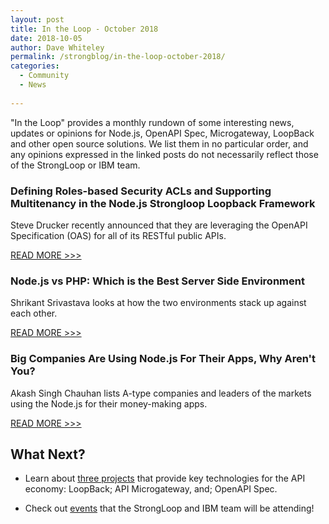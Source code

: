 ```yaml
---
layout: post
title: In the Loop - October 2018
date: 2018-10-05
author: Dave Whiteley
permalink: /strongblog/in-the-loop-october-2018/
categories:
  - Community
  - News
  
---
```


"In the Loop" provides a monthly rundown of some interesting news, updates or opinions for Node.js, OpenAPI Spec, Microgateway, LoopBack and other open source solutions. We list them in no particular order, and any opinions expressed in the linked posts do not necessarily reflect those of the StrongLoop or IBM team.
<!--more-->

### Defining Roles-based Security ACLs and Supporting Multitenancy in the Node.js Strongloop Loopback Framework

Steve Drucker recently announced that they are leveraging the OpenAPI Specification (OAS) for all of its RESTful public APIs.

[READ MORE >>>](https://druckit.wordpress.com/2018/09/12/defining-roles-based-security-acls-and-supporting-multitenancy-in-the-node-js-strongloop-loopback-framework/)

### Node.js vs PHP: Which is the Best Server Side Environment

Shrikant Srivastava looks at how the two environments stack up against each other.

[READ MORE >>>](https://appinventiv.com/blog/node-js-vs-php)

### Big Companies Are Using Node.js For Their Apps, Why Aren't You? 

Akash Singh Chauhan lists A-type companies and leaders of the markets using the Node.js for their money-making apps.

[READ MORE >>>](https://www.mobileappdaily.com/2018/09/8/companies-using-nodejs-applications)



## What Next?

* Learn about [three projects](https://strongloop.com/projects/) that provide key technologies for the API economy: LoopBack; API Microgateway, and; OpenAPI Spec. 

* Check out [events](https://strongloop.com/events/) that the StrongLoop and IBM team will be attending!
